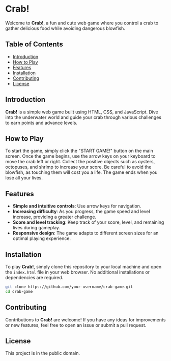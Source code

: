 # Crab!

Welcome to **Crab!**, a fun and cute web game where you control a crab to gather delicious food while avoiding dangerous blowfish.

## Table of Contents

- [Introduction](#introduction)
- [How to Play](#how-to-play)
- [Features](#features)
- [Installation](#installation)
- [Contributing](#contributing)
- [License](#license)

## Introduction

**Crab!** is a simple web game built using HTML, CSS, and JavaScript. Dive into the underwater world and guide your crab through various challenges to earn points and advance levels.

## How to Play

To start the game, simply click the "START GAME!" button on the main screen. Once the game begins, use the arrow keys on your keyboard to move the crab left or right. Collect the positive objects such as oysters, octopuses, and shrimp to increase your score. Be careful to avoid the blowfish, as touching them will cost you a life. The game ends when you lose all your lives.

## Features

- **Simple and intuitive controls**: Use arrow keys for navigation.
- **Increasing difficulty**: As you progress, the game speed and level increase, providing a greater challenge.
- **Score and level tracking**: Keep track of your score, level, and remaining lives during gameplay.
- **Responsive design**: The game adapts to different screen sizes for an optimal playing experience.

## Installation

To play **Crab!**, simply clone this repository to your local machine and open the `index.html` file in your web browser. No additional installations or dependencies are required.

```bash
git clone https://github.com/your-username/crab-game.git
cd crab-game
```

## Contributing

Contributions to **Crab!** are welcome! If you have any ideas for improvements or new features, feel free to open an issue or submit a pull request.

## License

This project is in the public domain.

